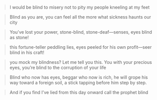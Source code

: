 > I would be blind to misery not to pity my people kneeling at my feet

> Blind as you are, you can feel all the more what sickness haunts our city

> You’ve lost your power, stone-blind, stone-deaf—senses, eyes blind as stone!

> this fortune-teller peddling lies, eyes peeled for his own profit—seer blind in his craft!

> you mock my blindness? Let me tell you this. You with your precious eyes, you’re blind to the corruption of your life

>Blind who now has eyes, beggar who now is rich, he will grope his way toward a foreign soil, a stick tapping before him step by step. 

> And if you find I’ve lied from this day onward call the prophet blind

> 

